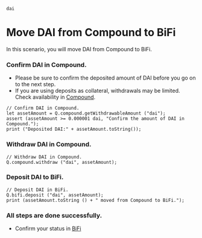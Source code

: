```meta-Currency
dai
```

# Move DAI from Compound to BiFi

In this scenario, you will move DAI from Compound to BiFi.

### Confirm DAI in Compound.

- Please be sure to confirm the deposited amount of DAI before you go on to the next step.
- If you are using deposits as collateral, withdrawals may be limited. Check availability in [Compound](https://app.compound.finance/).

```output-Dynamic
// Confirm DAI in Compound.
let assetAmount = Q.compound.getWithdrawableAmount ("dai");
assert (assetAmount >= 0.000001 dai, "Confirm the amount of DAI in Compound.");
print ("Deposited DAI:" + assetAmount.toString());
```

### Withdraw DAI in Compound.

```taster
// Withdraw DAI in Compound.
Q.compound.withdraw ("dai", assetAmount);
```

### Deposit DAI to BiFi.

```taster
// Deposit DAI in BiFi.
Q.bifi.deposit ("dai", assetAmount);
print (assetAmount.toString () + " moved from Compound to BiFi.");
```

### All steps are done successfully.

- Confirm your status in [BiFi](https://app.bifi.finance/lend?chainid=mainnet)
